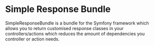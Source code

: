 Simple Response Bundle
======================

SimpleResponseBundle is a bundle for the Symfony framework which allows you to return customised response classes in your controllers/actions which reduces the amount of dependencies you controller or action needs.
